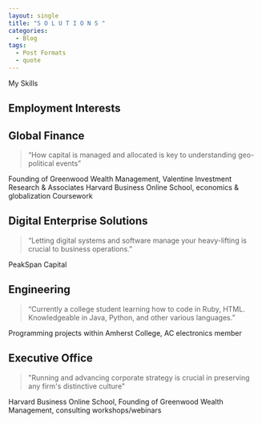 ```yaml
---
layout: single
title: "S O L U T I O N S "
categories:
  - Blog 
tags:
  - Post Formats 
  - quote
---
```


My Skills 

## Employment Interests


## Global Finance
> “How capital is managed and allocated is key to understanding geo-political events”  

Founding of Greenwood Wealth Management, Valentine Investment Research & Associates Harvard Business Online School, economics & globalization Coursework

## Digital Enterprise Solutions
> “Letting digital systems and software manage your heavy-lifting is crucial to business operations.” 
 
PeakSpan Capital 

## Engineering
> “Currently a college student learning how to code in Ruby, HTML. Knowledgeable in Java, Python, and other various languages.” 

Programming projects within Amherst College, AC electronics member

## Executive Office 
> "Running and advancing corporate strategy is crucial in preserving any firm's distinctive culture"

Harvard Business Online School, Founding of Greenwood Wealth Management, consulting workshops/webinars


